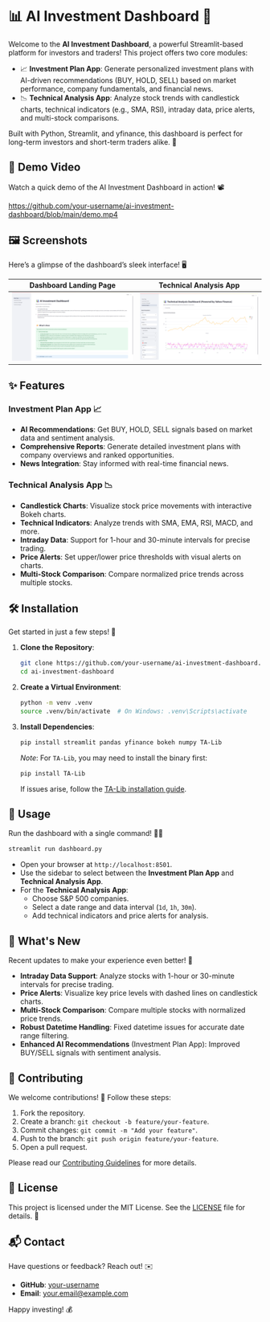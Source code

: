 # 📊 AI Investment Dashboard 🚀

Welcome to the **AI Investment Dashboard**, a powerful Streamlit-based platform for investors and traders! This project offers two core modules:

- 📈 **Investment Plan App**: Generate personalized investment plans with AI-driven recommendations (BUY, HOLD, SELL) based on market performance, company fundamentals, and financial news.
- 📉 **Technical Analysis App**: Analyze stock trends with candlestick charts, technical indicators (e.g., SMA, RSI), intraday data, price alerts, and multi-stock comparisons.

Built with Python, Streamlit, and yfinance, this dashboard is perfect for long-term investors and short-term traders alike. 🌟

## 🎥 Demo Video

Watch a quick demo of the AI Investment Dashboard in action! 📽️

https://github.com/your-username/ai-investment-dashboard/blob/main/demo.mp4

## 🖼️ Screenshots

Here’s a glimpse of the dashboard’s sleek interface! 🖥️

| **Dashboard Landing Page** | **Technical Analysis App** |
|----------------------------|----------------------------|
| ![Dashboard](images/Screenshot(107).png) | ![Technical Analysis](images/Screenshot(108).png) |

## ✨ Features

### Investment Plan App 📈
- **AI Recommendations**: Get BUY, HOLD, SELL signals based on market data and sentiment analysis.
- **Comprehensive Reports**: Generate detailed investment plans with company overviews and ranked opportunities.
- **News Integration**: Stay informed with real-time financial news.

### Technical Analysis App 📉
- **Candlestick Charts**: Visualize stock price movements with interactive Bokeh charts.
- **Technical Indicators**: Analyze trends with SMA, EMA, RSI, MACD, and more.
- **Intraday Data**: Support for 1-hour and 30-minute intervals for precise trading.
- **Price Alerts**: Set upper/lower price thresholds with visual alerts on charts.
- **Multi-Stock Comparison**: Compare normalized price trends across multiple stocks.

## 🛠️ Installation

Get started in just a few steps! 🔧

1. **Clone the Repository**:
   ```bash
   git clone https://github.com/your-username/ai-investment-dashboard.git
   cd ai-investment-dashboard
   ```

2. **Create a Virtual Environment**:
   ```bash
   python -m venv .venv
   source .venv/bin/activate  # On Windows: .venv\Scripts\activate
   ```

3. **Install Dependencies**:
   ```bash
   pip install streamlit pandas yfinance bokeh numpy TA-Lib
   ```

   *Note*: For `TA-Lib`, you may need to install the binary first:
   ```bash
   pip install TA-Lib
   ```
   If issues arise, follow the [TA-Lib installation guide](https://github.com/TA-Lib/ta-lib-python).

## 🚀 Usage

Run the dashboard with a single command! 🏃‍♂️

```bash
streamlit run dashboard.py
```

- Open your browser at `http://localhost:8501`.
- Use the sidebar to select between the **Investment Plan App** and **Technical Analysis App**.
- For the **Technical Analysis App**:
  - Choose S&P 500 companies.
  - Select a date range and data interval (`1d`, `1h`, `30m`).
  - Add technical indicators and price alerts for analysis.


## 🌟 What's New

Recent updates to make your experience even better! 🎉

- **Intraday Data Support**: Analyze stocks with 1-hour or 30-minute intervals for precise trading.
- **Price Alerts**: Visualize key price levels with dashed lines on candlestick charts.
- **Multi-Stock Comparison**: Compare multiple stocks with normalized price trends.
- **Robust Datetime Handling**: Fixed datetime issues for accurate date range filtering.
- **Enhanced AI Recommendations** (Investment Plan App): Improved BUY/SELL signals with sentiment analysis.

## 🤝 Contributing

We welcome contributions! 🙌 Follow these steps:

1. Fork the repository.
2. Create a branch: `git checkout -b feature/your-feature`.
3. Commit changes: `git commit -m "Add your feature"`.
4. Push to the branch: `git push origin feature/your-feature`.
5. Open a pull request.

Please read our [Contributing Guidelines](CONTRIBUTING.md) for more details.

## 📜 License

This project is licensed under the MIT License. See the [LICENSE](LICENSE) file for details. 📄

## 📬 Contact

Have questions or feedback? Reach out! ✉️

- **GitHub**: [your-username](https://github.com/your-username)
- **Email**: your.email@example.com

Happy investing! 💰
